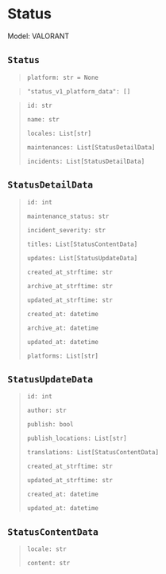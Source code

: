 # Status

Model: VALORANT

## `Status` <Badge text="Pyot Core" vertical="middle"/> <Badge text="GET" vertical="middle"/>

> `platform: str = None` <Badge text="param" type="warning" vertical="middle"/>

> `"status_v1_platform_data": []` <Badge text="endpoint" type="error" vertical="middle"/>

> `id: str`
>
> `name: str`
>
> `locales: List[str]`
>
> `maintenances: List[StatusDetailData]`
>
> `incidents: List[StatusDetailData]`


## `StatusDetailData` <Badge text="Pyot Static" vertical="middle"/>

> `id: int`
>
> `maintenance_status: str`
>
> `incident_severity: str`
>
> `titles: List[StatusContentData]`
>
> `updates: List[StatusUpdateData]`
>
> `created_at_strftime: str`
>
> `archive_at_strftime: str`
>
> `updated_at_strftime: str`
>
> `created_at: datetime`
>
> `archive_at: datetime`
>
> `updated_at: datetime`
>
> `platforms: List[str]`


## `StatusUpdateData` <Badge text="Pyot Static" vertical="middle"/>

> `id: int`
>
> `author: str`
>
> `publish: bool`
>
> `publish_locations: List[str]`
>
> `translations: List[StatusContentData]`
>
> `created_at_strftime: str`
>
> `updated_at_strftime: str`
>
> `created_at: datetime`
>
> `updated_at: datetime`

## `StatusContentData` <Badge text="Pyot Static" vertical="middle"/>

>`locale: str`
>
>`content: str`
